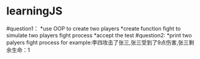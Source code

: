 # learningJS
#question1：
		*use OOP to create two players
  *create function fight to simulate two players fight process
  *accept the test
#question2:
  *print two palyers fight process 
      for example:李四攻击了张三,张三受到了9点伤害,张三剩余生命：1
